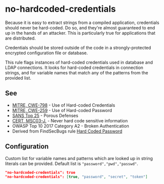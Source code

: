 # no-hardcoded-credentials

Because it is easy to extract strings from a compiled application, credentials should never be hard-coded. Do so, and they're almost guaranteed to
end up in the hands of an attacker. This is particularly true for applications that are distributed.

Credentials should be stored outside of the code in a strongly-protected encrypted configuration file or database.

This rule flags instances of hard-coded credentials used in database and LDAP connections. It looks for hard-coded credentials in connection
strings, and for variable names that match any of the patterns from the provided list.

## See

<ul>
  <li> <a href="http://cwe.mitre.org/data/definitions/798">MITRE, CWE-798</a> - Use of Hard-coded Credentials </li>
  <li> <a href="http://cwe.mitre.org/data/definitions/259">MITRE, CWE-259</a> - Use of Hard-coded Password </li>
  <li> <a href="http://www.sans.org/top25-software-errors/">SANS Top 25</a> - Porous Defenses </li>
  <li> <a href="https://www.securecoding.cert.org/confluence/x/qQCHAQ">CERT, MSC03-J.</a> - Never hard code sensitive information </li>
  <li> OWASP Top 10 2017 Category A2 - Broken Authentication </li>
  <li> Derived from FindSecBugs rule <a href="http://h3xstream.github.io/find-sec-bugs/bugs.htm#HARD_CODE_PASSWORD">Hard Coded Password</a> </li>
</ul>


## Configuration

Custom list for variable names and patterns which are looked up in string literals can be provided. Default list is `"password","pwd","passwd"`.
```json
"no-hardcoded-credentials": true
"no-hardcoded-credentials": [true, "password", "secret", "token"]
```
